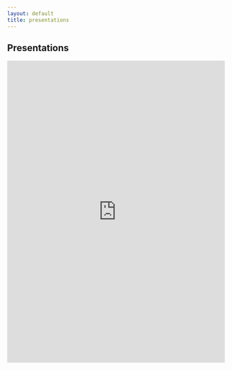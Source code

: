 ```yaml
---
layout: default
title: presentations
---
```


## Presentations

<iframe src="https://drive.google.com/file/d/16R9G3-DlR4MNEeyVXTSdgqk37_A7Hp4w/view?embedded=true" style="width: 100%;height: 700px;border: none;"></iframe>
